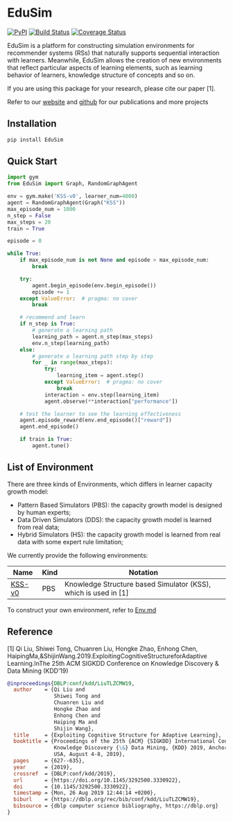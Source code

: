 # EduSim
[![PyPI](https://img.shields.io/pypi/v/EduSim)](https://pypi.python.org/pypi/EduSim)
[![Build Status](https://www.travis-ci.org/tswsxk/EduSim.svg?branch=master)](https://www.travis-ci.org/tswsxk/EduSim)
[![Coverage Status](https://coveralls.io/repos/github/tswsxk/EduSim/badge.svg?branch=master)](https://coveralls.io/github/tswsxk/EduSim?branch=master)

EduSim is a platform for constructing simulation environments for recommender systems (RSs) 
that naturally supports sequential interaction with learners. 
Meanwhile, EduSim allows the creation of new environments that reflect particular aspects of learning elements, 
such as learning behavior of learners, knowledge structure of concepts and so on.

If you are using this package for your research, please cite our paper [1].

Refer to our [website](http://base.ustc.edu.cn/) and [github](https://github.com/bigdata-ustc) for our publications and more projects

## Installation
```bash
pip install EduSim
```

## Quick Start
```python
import gym 
from EduSim import Graph, RandomGraphAgent

env = gym.make('KSS-v0', learner_num=4000)
agent = RandomGraphAgent(Graph("KSS"))
max_episode_num = 1000
n_step = False
max_steps = 20
train = True

episode = 0

while True:
    if max_episode_num is not None and episode > max_episode_num:
        break

    try:
        agent.begin_episode(env.begin_episode())
        episode += 1
    except ValueError:  # pragma: no cover
        break

    # recommend and learn
    if n_step is True:
        # generate a learning path
        learning_path = agent.n_step(max_steps)
        env.n_step(learning_path)
    else:
        # generate a learning path step by step
        for _ in range(max_steps):
            try:
                learning_item = agent.step()
            except ValueError:  # pragma: no cover
                break
            interaction = env.step(learning_item)
            agent.observe(**interaction["performance"])

    # test the learner to see the learning effectiveness
    agent.episode_reward(env.end_episode()["reward"])
    agent.end_episode()

    if train is True:
        agent.tune()
```

## List of Environment

There are three kinds of Environments, which differs in learner capacity growth model:
* Pattern Based Simulators (PBS): the capacity growth model is designed by human experts;
* Data Driven Simulators (DDS): the capacity growth model is learned from real data;
* Hybrid Simulators (HS): the capacity growth model is learned from real data with some expert rule limitation;

We currently provide the following environments:

Name | Kind | Notation
-|-|-
[KSS-v0](docs/Env.md) | PBS | Knowledge Structure based Simulator (KSS), which is used in [1]

To construct your own environment, refer to [Env.md](docs/Env.md)

## Reference
[1] Qi Liu, Shiwei Tong, Chuanren Liu, Hongke Zhao, Enhong Chen, HaipingMa,&ShijinWang.2019.ExploitingCognitiveStructureforAdaptive Learning.InThe 25th ACM SIGKDD Conference on Knowledge Discovery & Data Mining (KDD’19)
```bibtex
@inproceedings{DBLP:conf/kdd/LiuTLZCMW19,
  author    = {Qi Liu and
               Shiwei Tong and
               Chuanren Liu and
               Hongke Zhao and
               Enhong Chen and
               Haiping Ma and
               Shijin Wang},
  title     = {Exploiting Cognitive Structure for Adaptive Learning},
  booktitle = {Proceedings of the 25th {ACM} {SIGKDD} International Conference on
               Knowledge Discovery {\&} Data Mining, {KDD} 2019, Anchorage, AK,
               USA, August 4-8, 2019},
  pages     = {627--635},
  year      = {2019},
  crossref  = {DBLP:conf/kdd/2019},
  url       = {https://doi.org/10.1145/3292500.3330922},
  doi       = {10.1145/3292500.3330922},
  timestamp = {Mon, 26 Aug 2019 12:44:14 +0200},
  biburl    = {https://dblp.org/rec/bib/conf/kdd/LiuTLZCMW19},
  bibsource = {dblp computer science bibliography, https://dblp.org}
}
```